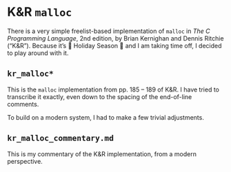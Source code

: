 # K&R `malloc`

There is a very simple freelist-based implementation of `malloc` in _The C
Programming Language_, 2nd edition, by Brian Kernighan and Dennis Ritchie
(“K&R”). Because it’s 🦃 Holiday Season 🎄 and I am taking time off, I decided
to play around with it.

## `kr_malloc*`

This is the `malloc` implementation from pp. 185 – 189 of K&R. I have tried to
transcribe it exactly, even down to the spacing of the end-of-line comments.

To build on a modern system, I had to make a few trivial adjustments.

## `kr_malloc_commentary.md`

This is my commentary of the K&R implementation, from a modern perspective.

